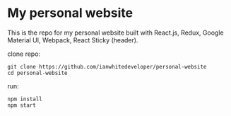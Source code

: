 # My personal website
This is the repo for my personal website built with React.js, Redux, Google Material UI, Webpack, React Sticky (header). 

clone repo:

```
git clone https://github.com/ianwhitedeveloper/personal-website
cd personal-website
```

run:

```
npm install
npm start
```
